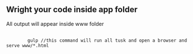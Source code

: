 <h2>Wright your code inside app folder</h2>
<p>All output will appear inside www folder</p>
<pre>
    <code>
        gulp //this command will run all tusk and open a browser and serve www/*.html
    </code>
</pre>